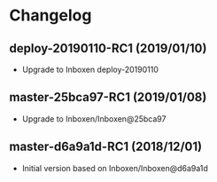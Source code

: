 # Changelog

## deploy-20190110-RC1 (2019/01/10)

* Upgrade to Inboxen deploy-20190110

## master-25bca97-RC1 (2019/01/08)

* Upgrade to Inboxen/Inboxen@25bca97

## master-d6a9a1d-RC1 (2018/12/01)

* Initial version based on Inboxen/Inboxen@d6a9a1d

